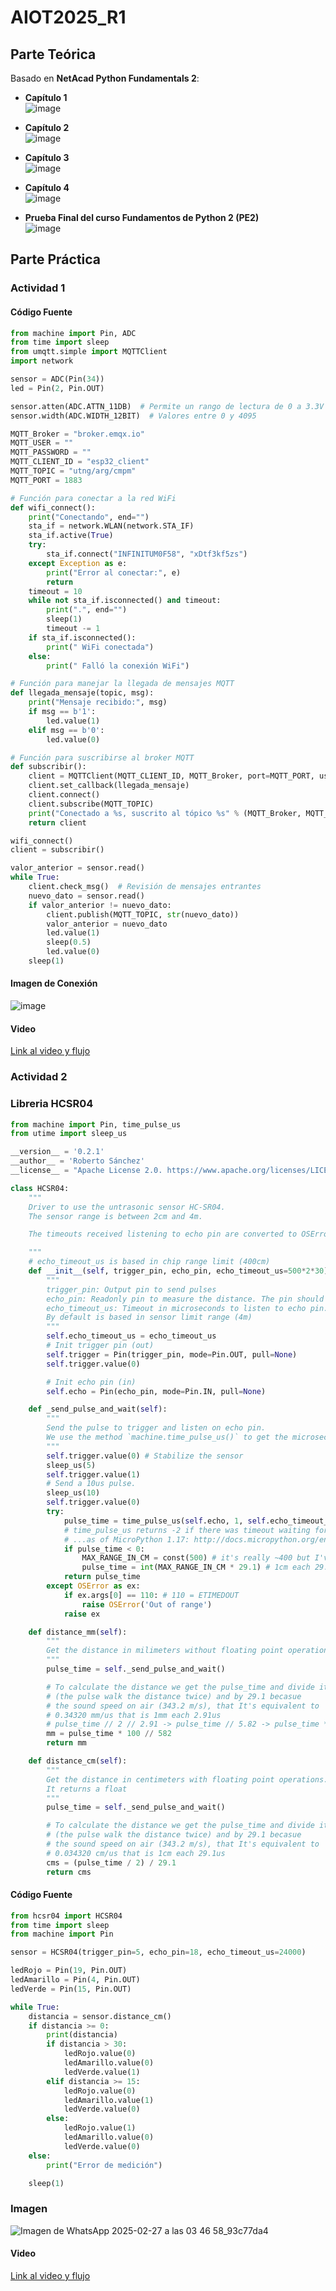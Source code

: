 # AIOT2025_R1

## Parte Teórica
Basado en **NetAcad Python Fundamentals 2**:

- **Capítulo 1**  
  ![image](https://github.com/user-attachments/assets/034afded-84a2-4912-b2e6-4f6971f1f130)

- **Capítulo 2**  
  ![image](https://github.com/user-attachments/assets/916d5ec7-b405-45d1-8078-2585e2da3f52)

- **Capítulo 3**  
  ![image](https://github.com/user-attachments/assets/aad7a913-9b64-484a-abdb-d7b2f5e342b2)

- **Capítulo 4**  
  ![image](https://github.com/user-attachments/assets/a7836531-9a34-486c-bf66-a91cd210f93d)

- **Prueba Final del curso Fundamentos de Python 2 (PE2)**  
  ![image](https://github.com/user-attachments/assets/b84129a4-ee14-4ebe-8f98-17dbb58c949c)
## Parte Práctica

### Actividad 1

#### Código Fuente

```python
from machine import Pin, ADC
from time import sleep
from umqtt.simple import MQTTClient
import network

sensor = ADC(Pin(34))
led = Pin(2, Pin.OUT)  

sensor.atten(ADC.ATTN_11DB)  # Permite un rango de lectura de 0 a 3.3V
sensor.width(ADC.WIDTH_12BIT)  # Valores entre 0 y 4095

MQTT_Broker = "broker.emqx.io"
MQTT_USER = ""
MQTT_PASSWORD = ""
MQTT_CLIENT_ID = "esp32_client"
MQTT_TOPIC = "utng/arg/cmpm"
MQTT_PORT = 1883

# Función para conectar a la red WiFi
def wifi_connect():
    print("Conectando", end="")
    sta_if = network.WLAN(network.STA_IF)
    sta_if.active(True)
    try:
        sta_if.connect("INFINITUM0F58", "xDtf3kf5zs")
    except Exception as e:
        print("Error al conectar:", e)
        return
    timeout = 10
    while not sta_if.isconnected() and timeout:
        print(".", end="")
        sleep(1)
        timeout -= 1
    if sta_if.isconnected():
        print(" WiFi conectada")
    else:
        print(" Falló la conexión WiFi")

# Función para manejar la llegada de mensajes MQTT
def llegada_mensaje(topic, msg):
    print("Mensaje recibido:", msg)
    if msg == b'1':
        led.value(1)
    elif msg == b'0':
        led.value(0)

# Función para suscribirse al broker MQTT
def subscribir():
    client = MQTTClient(MQTT_CLIENT_ID, MQTT_Broker, port=MQTT_PORT, user=MQTT_USER, password=MQTT_PASSWORD, keepalive=0)
    client.set_callback(llegada_mensaje)
    client.connect()
    client.subscribe(MQTT_TOPIC)
    print("Conectado a %s, suscrito al tópico %s" % (MQTT_Broker, MQTT_TOPIC))
    return client

wifi_connect()
client = subscribir()

valor_anterior = sensor.read()
while True:
    client.check_msg()  # Revisión de mensajes entrantes
    nuevo_dato = sensor.read()
    if valor_anterior != nuevo_dato:
        client.publish(MQTT_TOPIC, str(nuevo_dato))
        valor_anterior = nuevo_dato
        led.value(1)
        sleep(0.5)
        led.value(0)
    sleep(1)
```

#### Imagen de Conexión

![image](https://github.com/user-attachments/assets/c397e837-4921-4b2d-8d51-fa5de6838bab)

#### Video

[Link al video y flujo](https://drive.google.com/drive/folders/1u0eyGvb6l0lOKrkla-z487WvvUNCj13C?usp=drive_link)  

### Actividad 2

### Libreria HCSR04
```python
from machine import Pin, time_pulse_us
from utime import sleep_us

__version__ = '0.2.1'
__author__ = 'Roberto Sánchez'
__license__ = "Apache License 2.0. https://www.apache.org/licenses/LICENSE-2.0"

class HCSR04:
    """
    Driver to use the untrasonic sensor HC-SR04.
    The sensor range is between 2cm and 4m.

    The timeouts received listening to echo pin are converted to OSError('Out of range')

    """
    # echo_timeout_us is based in chip range limit (400cm)
    def __init__(self, trigger_pin, echo_pin, echo_timeout_us=500*2*30):
        """
        trigger_pin: Output pin to send pulses
        echo_pin: Readonly pin to measure the distance. The pin should be protected with 1k resistor
        echo_timeout_us: Timeout in microseconds to listen to echo pin. 
        By default is based in sensor limit range (4m)
        """
        self.echo_timeout_us = echo_timeout_us
        # Init trigger pin (out)
        self.trigger = Pin(trigger_pin, mode=Pin.OUT, pull=None)
        self.trigger.value(0)

        # Init echo pin (in)
        self.echo = Pin(echo_pin, mode=Pin.IN, pull=None)

    def _send_pulse_and_wait(self):
        """
        Send the pulse to trigger and listen on echo pin.
        We use the method `machine.time_pulse_us()` to get the microseconds until the echo is received.
        """
        self.trigger.value(0) # Stabilize the sensor
        sleep_us(5)
        self.trigger.value(1)
        # Send a 10us pulse.
        sleep_us(10)
        self.trigger.value(0)
        try:
            pulse_time = time_pulse_us(self.echo, 1, self.echo_timeout_us)
            # time_pulse_us returns -2 if there was timeout waiting for condition; and -1 if there was timeout during the main measurement. It DOES NOT raise an exception
            # ...as of MicroPython 1.17: http://docs.micropython.org/en/v1.17/library/machine.html#machine.time_pulse_us
            if pulse_time < 0:
                MAX_RANGE_IN_CM = const(500) # it's really ~400 but I've read people say they see it working up to ~460
                pulse_time = int(MAX_RANGE_IN_CM * 29.1) # 1cm each 29.1us
            return pulse_time
        except OSError as ex:
            if ex.args[0] == 110: # 110 = ETIMEDOUT
                raise OSError('Out of range')
            raise ex

    def distance_mm(self):
        """
        Get the distance in milimeters without floating point operations.
        """
        pulse_time = self._send_pulse_and_wait()

        # To calculate the distance we get the pulse_time and divide it by 2 
        # (the pulse walk the distance twice) and by 29.1 becasue
        # the sound speed on air (343.2 m/s), that It's equivalent to
        # 0.34320 mm/us that is 1mm each 2.91us
        # pulse_time // 2 // 2.91 -> pulse_time // 5.82 -> pulse_time * 100 // 582 
        mm = pulse_time * 100 // 582
        return mm

    def distance_cm(self):
        """
        Get the distance in centimeters with floating point operations.
        It returns a float
        """
        pulse_time = self._send_pulse_and_wait()

        # To calculate the distance we get the pulse_time and divide it by 2 
        # (the pulse walk the distance twice) and by 29.1 becasue
        # the sound speed on air (343.2 m/s), that It's equivalent to
        # 0.034320 cm/us that is 1cm each 29.1us
        cms = (pulse_time / 2) / 29.1
        return cms


```

#### Código Fuente

```python
from hcsr04 import HCSR04
from time import sleep
from machine import Pin

sensor = HCSR04(trigger_pin=5, echo_pin=18, echo_timeout_us=24000)

ledRojo = Pin(19, Pin.OUT)
ledAmarillo = Pin(4, Pin.OUT)
ledVerde = Pin(15, Pin.OUT)

while True:
    distancia = sensor.distance_cm()
    if distancia >= 0:
        print(distancia)
        if distancia > 30:
            ledRojo.value(0)
            ledAmarillo.value(0)
            ledVerde.value(1)
        elif distancia >= 15:
            ledRojo.value(0)
            ledAmarillo.value(1)
            ledVerde.value(0)
        else:
            ledRojo.value(1)
            ledAmarillo.value(0)
            ledVerde.value(0)
    else:
        print("Error de medición")

    sleep(1)
```
### Imagen
![Imagen de WhatsApp 2025-02-27 a las 03 46 58_93c77da4](https://github.com/user-attachments/assets/94c3dbe4-d906-4670-ac6f-2e5454394cf3)

#### Video
[Link al video y flujo](https://drive.google.com/drive/folders/1oocsk-Ek0dTLc7A9W3XLpgc5RM9qkoKE?usp=drive_link)  


